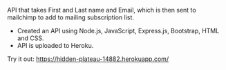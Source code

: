 API that takes First and Last name and Email, which is then sent to mailchimp to add to mailing subscription list.

- Created an API using Node.js, JavaScript, Express.js, Bootstrap, HTML and CSS.
- API is uploaded to Heroku. 

Try it out:
https://hidden-plateau-14882.herokuapp.com/
